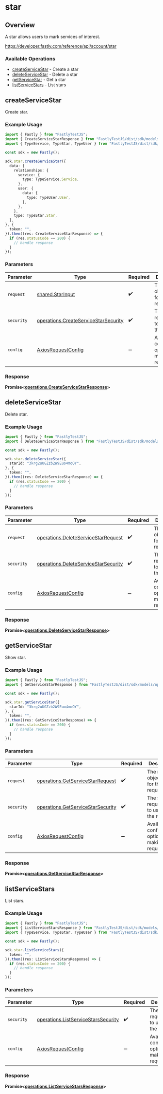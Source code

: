# star

## Overview

A star allows users to mark services of interest.

<https://developer.fastly.com/reference/api/account/star>
### Available Operations

* [createServiceStar](#createservicestar) - Create a star
* [deleteServiceStar](#deleteservicestar) - Delete a star
* [getServiceStar](#getservicestar) - Get a star
* [listServiceStars](#listservicestars) - List stars

## createServiceStar

Create star.

### Example Usage

```typescript
import { Fastly } from "FastlyTestJS";
import { CreateServiceStarResponse } from "FastlyTestJS/dist/sdk/models/operations";
import { TypeService, TypeStar, TypeUser } from "FastlyTestJS/dist/sdk/models/shared";

const sdk = new Fastly();

sdk.star.createServiceStar({
  data: {
    relationships: {
      service: {
        type: TypeService.Service,
      },
      user: {
        data: {
          type: TypeUser.User,
        },
      },
    },
    type: TypeStar.Star,
  },
}, {
  token: "",
}).then((res: CreateServiceStarResponse) => {
  if (res.statusCode == 200) {
    // handle response
  }
});
```

### Parameters

| Parameter                                                                                    | Type                                                                                         | Required                                                                                     | Description                                                                                  |
| -------------------------------------------------------------------------------------------- | -------------------------------------------------------------------------------------------- | -------------------------------------------------------------------------------------------- | -------------------------------------------------------------------------------------------- |
| `request`                                                                                    | [shared.StarInput](../../models/shared/starinput.md)                                         | :heavy_check_mark:                                                                           | The request object to use for the request.                                                   |
| `security`                                                                                   | [operations.CreateServiceStarSecurity](../../models/operations/createservicestarsecurity.md) | :heavy_check_mark:                                                                           | The security requirements to use for the request.                                            |
| `config`                                                                                     | [AxiosRequestConfig](https://axios-http.com/docs/req_config)                                 | :heavy_minus_sign:                                                                           | Available config options for making requests.                                                |


### Response

**Promise<[operations.CreateServiceStarResponse](../../models/operations/createservicestarresponse.md)>**


## deleteServiceStar

Delete star.

### Example Usage

```typescript
import { Fastly } from "FastlyTestJS";
import { DeleteServiceStarResponse } from "FastlyTestJS/dist/sdk/models/operations";

const sdk = new Fastly();

sdk.star.deleteServiceStar({
  starId: "3krg2uUGZzb2W9Euo4moOY",
}, {
  token: "",
}).then((res: DeleteServiceStarResponse) => {
  if (res.statusCode == 200) {
    // handle response
  }
});
```

### Parameters

| Parameter                                                                                    | Type                                                                                         | Required                                                                                     | Description                                                                                  |
| -------------------------------------------------------------------------------------------- | -------------------------------------------------------------------------------------------- | -------------------------------------------------------------------------------------------- | -------------------------------------------------------------------------------------------- |
| `request`                                                                                    | [operations.DeleteServiceStarRequest](../../models/operations/deleteservicestarrequest.md)   | :heavy_check_mark:                                                                           | The request object to use for the request.                                                   |
| `security`                                                                                   | [operations.DeleteServiceStarSecurity](../../models/operations/deleteservicestarsecurity.md) | :heavy_check_mark:                                                                           | The security requirements to use for the request.                                            |
| `config`                                                                                     | [AxiosRequestConfig](https://axios-http.com/docs/req_config)                                 | :heavy_minus_sign:                                                                           | Available config options for making requests.                                                |


### Response

**Promise<[operations.DeleteServiceStarResponse](../../models/operations/deleteservicestarresponse.md)>**


## getServiceStar

Show star.

### Example Usage

```typescript
import { Fastly } from "FastlyTestJS";
import { GetServiceStarResponse } from "FastlyTestJS/dist/sdk/models/operations";

const sdk = new Fastly();

sdk.star.getServiceStar({
  starId: "3krg2uUGZzb2W9Euo4moOY",
}, {
  token: "",
}).then((res: GetServiceStarResponse) => {
  if (res.statusCode == 200) {
    // handle response
  }
});
```

### Parameters

| Parameter                                                                              | Type                                                                                   | Required                                                                               | Description                                                                            |
| -------------------------------------------------------------------------------------- | -------------------------------------------------------------------------------------- | -------------------------------------------------------------------------------------- | -------------------------------------------------------------------------------------- |
| `request`                                                                              | [operations.GetServiceStarRequest](../../models/operations/getservicestarrequest.md)   | :heavy_check_mark:                                                                     | The request object to use for the request.                                             |
| `security`                                                                             | [operations.GetServiceStarSecurity](../../models/operations/getservicestarsecurity.md) | :heavy_check_mark:                                                                     | The security requirements to use for the request.                                      |
| `config`                                                                               | [AxiosRequestConfig](https://axios-http.com/docs/req_config)                           | :heavy_minus_sign:                                                                     | Available config options for making requests.                                          |


### Response

**Promise<[operations.GetServiceStarResponse](../../models/operations/getservicestarresponse.md)>**


## listServiceStars

List stars.

### Example Usage

```typescript
import { Fastly } from "FastlyTestJS";
import { ListServiceStarsResponse } from "FastlyTestJS/dist/sdk/models/operations";
import { TypeService, TypeStar, TypeUser } from "FastlyTestJS/dist/sdk/models/shared";

const sdk = new Fastly();

sdk.star.listServiceStars({
  token: "",
}).then((res: ListServiceStarsResponse) => {
  if (res.statusCode == 200) {
    // handle response
  }
});
```

### Parameters

| Parameter                                                                                  | Type                                                                                       | Required                                                                                   | Description                                                                                |
| ------------------------------------------------------------------------------------------ | ------------------------------------------------------------------------------------------ | ------------------------------------------------------------------------------------------ | ------------------------------------------------------------------------------------------ |
| `security`                                                                                 | [operations.ListServiceStarsSecurity](../../models/operations/listservicestarssecurity.md) | :heavy_check_mark:                                                                         | The security requirements to use for the request.                                          |
| `config`                                                                                   | [AxiosRequestConfig](https://axios-http.com/docs/req_config)                               | :heavy_minus_sign:                                                                         | Available config options for making requests.                                              |


### Response

**Promise<[operations.ListServiceStarsResponse](../../models/operations/listservicestarsresponse.md)>**


